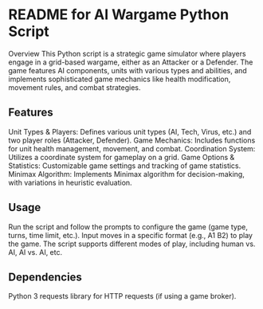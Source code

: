# README for AI Wargame Python Script
Overview
This Python script is a strategic game simulator where players engage in a grid-based wargame, either as an Attacker or a Defender. The game features AI components, units with various types and abilities, and implements sophisticated game mechanics like health modification, movement rules, and combat strategies.

## Features
Unit Types & Players: Defines various unit types (AI, Tech, Virus, etc.) and two player roles (Attacker, Defender).
Game Mechanics: Includes functions for unit health management, movement, and combat.
Coordination System: Utilizes a coordinate system for gameplay on a grid.
Game Options & Statistics: Customizable game settings and tracking of game statistics.
Minimax Algorithm: Implements Minimax algorithm for decision-making, with variations in heuristic evaluation.
## Usage
Run the script and follow the prompts to configure the game (game type, turns, time limit, etc.).
Input moves in a specific format (e.g., A1 B2) to play the game.
The script supports different modes of play, including human vs. AI, AI vs. AI, etc.
## Dependencies
Python 3
requests library for HTTP requests (if using a game broker).
